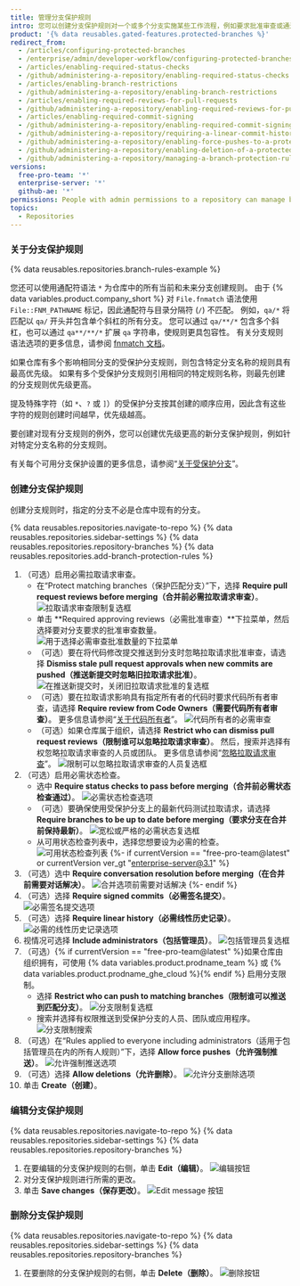 ```yaml
---
title: 管理分支保护规则
intro: 您可以创建分支保护规则对一个或多个分支实施某些工作流程，例如要求批准审查或通过状态检查才能将拉取请求合并到受保护分支。
product: '{% data reusables.gated-features.protected-branches %}'
redirect_from:
  - /articles/configuring-protected-branches
  - /enterprise/admin/developer-workflow/configuring-protected-branches-and-required-status-checks
  - /articles/enabling-required-status-checks
  - /github/administering-a-repository/enabling-required-status-checks
  - /articles/enabling-branch-restrictions
  - /github/administering-a-repository/enabling-branch-restrictions
  - /articles/enabling-required-reviews-for-pull-requests
  - /github/administering-a-repository/enabling-required-reviews-for-pull-requests
  - /articles/enabling-required-commit-signing
  - /github/administering-a-repository/enabling-required-commit-signing
  - /github/administering-a-repository/requiring-a-linear-commit-history
  - /github/administering-a-repository/enabling-force-pushes-to-a-protected-branch
  - /github/administering-a-repository/enabling-deletion-of-a-protected-branch
  - /github/administering-a-repository/managing-a-branch-protection-rule
versions:
  free-pro-team: '*'
  enterprise-server: '*'
  github-ae: '*'
permissions: People with admin permissions to a repository can manage branch protection rules.
topics:
  - Repositories
---
```


### 关于分支保护规则

{% data reusables.repositories.branch-rules-example %}

您还可以使用通配符语法 `*` 为仓库中的所有当前和未来分支创建规则。 由于 {% data variables.product.company_short %} 对 `File.fnmatch` 语法使用 `File::FNM_PATHNAME` 标记，因此通配符与目录分隔符 (`/`) 不匹配。 例如，`qa/*` 将匹配以 `qa/` 开头并包含单个斜杠的所有分支。 您可以通过 `qa/**/*` 包含多个斜杠，也可以通过 `qa**/**/*` 扩展 `qa` 字符串，使规则更具包容性。 有关分支规则语法选项的更多信息，请参阅 [fnmatch 文档](https://ruby-doc.org/core-2.5.1/File.html#method-c-fnmatch)。

如果仓库有多个影响相同分支的受保护分支规则，则包含特定分支名称的规则具有最高优先级。 如果有多个受保护分支规则引用相同的特定规则名称，则最先创建的分支规则优先级更高。

提及特殊字符（如 `*`、`?` 或 `]`）的受保护分支按其创建的顺序应用，因此含有这些字符的规则创建时间越早，优先级越高。

要创建对现有分支规则的例外，您可以创建优先级更高的新分支保护规则，例如针对特定分支名称的分支规则。

有关每个可用分支保护设置的更多信息，请参阅“[关于受保护分支](/github/administering-a-repository/about-protected-branches)”。

### 创建分支保护规则

创建分支规则时，指定的分支不必是仓库中现有的分支。

{% data reusables.repositories.navigate-to-repo %}
{% data reusables.repositories.sidebar-settings %}
{% data reusables.repositories.repository-branches %}
{% data reusables.repositories.add-branch-protection-rules %}
1. （可选）启用必需拉取请求审查。
   - 在“Protect matching branches（保护匹配分支）”下，选择 **Require pull request reviews before merging（合并前必需拉取请求审查）**。 ![拉取请求审查限制复选框](/assets/images/help/repository/PR-reviews-required.png)
   - 单击 **Required approving reviews（必需批准审查）**下拉菜单，然后选择要对分支要求的批准审查数量。 ![用于选择必需审查批准数量的下拉菜单](/assets/images/help/repository/number-of-required-review-approvals.png)
   - （可选）要在将代码修改提交推送到分支时忽略拉取请求批准审查，请选择 **Dismiss stale pull request approvals when new commits are pushed（推送新提交时忽略旧拉取请求批准）**。 ![在推送新提交时，关闭旧拉取请求批准的复选框](/assets/images/help/repository/PR-reviews-required-dismiss-stale.png)
   - （可选）要在拉取请求影响具有指定所有者的代码时要求代码所有者审查，请选择 **Require review from Code Owners（需要代码所有者审查）**。 更多信息请参阅“[关于代码所有者](/github/creating-cloning-and-archiving-repositories/about-code-owners)”。 ![代码所有者的必需审查](/assets/images/help/repository/PR-review-required-code-owner.png)
   - （可选）如果仓库属于组织，请选择 **Restrict who can dismiss pull request reviews（限制谁可以忽略拉取请求审查）**。 然后，搜索并选择有权忽略拉取请求审查的人员或团队。 更多信息请参阅“[忽略拉取请求审查](/github/collaborating-with-issues-and-pull-requests/dismissing-a-pull-request-review)”。 ![限制可以忽略拉取请求审查的人员复选框](/assets/images/help/repository/PR-review-required-dismissals.png)
1. （可选）启用必需状态检查。
   - 选中 **Require status checks to pass before merging（合并前必需状态检查通过）**。 ![必需状态检查选项](/assets/images/help/repository/required-status-checks.png)
   - （可选）要确保使用受保护分支上的最新代码测试拉取请求，请选择 **Require branches to be up to date before merging（要求分支在合并前保持最新）**。 ![宽松或严格的必需状态复选框](/assets/images/help/repository/protecting-branch-loose-status.png)
   - 从可用状态检查列表中，选择您想要设为必需的检查。 ![可用状态检查列表](/assets/images/help/repository/required-statuses-list.png)
{%- if currentVersion == "free-pro-team@latest" or currentVersion ver_gt "enterprise-server@3.1" %}
1. （可选）选中 **Require conversation resolution before merging（在合并前需要对话解决）**。 ![合并选项前需要对话解决](/assets/images/help/repository/require-conversation-resolution.png)
{%- endif %}
1. （可选）选择 **Require signed commits（必需签名提交）**。 ![必需签名提交选项](/assets/images/help/repository/require-signed-commits.png)
1. （可选）选择 **Require linear history（必需线性历史记录）**。 ![必需的线性历史记录选项](/assets/images/help/repository/required-linear-history.png)
1. 视情况可选择 **Include administrators（包括管理员）**。 ![包括管理员复选框](/assets/images/help/repository/include-admins-protected-branches.png)
1. （可选）{% if currentVersion == "free-pro-team@latest" %}如果仓库由组织拥有，可使用 {% data variables.product.prodname_team %} 或 {% data variables.product.prodname_ghe_cloud %}{% endif %} 启用分支限制。
   - 选择 **Restrict who can push to matching branches（限制谁可以推送到匹配分支）**。 ![分支限制复选框](/assets/images/help/repository/restrict-branch.png)
   - 搜索并选择有权限推送到受保护分支的人员、团队或应用程序。 ![分支限制搜索](/assets/images/help/repository/restrict-branch-search.png)
1. （可选）在“Rules applied to everyone including administrators（适用于包括管理员在内的所有人规则）”下，选择 **Allow force pushes（允许强制推送）**。 ![允许强制推送选项](/assets/images/help/repository/allow-force-pushes.png)
1. （可选）选择 **Allow deletions（允许删除）**。 ![允许分支删除选项](/assets/images/help/repository/allow-branch-deletions.png)
1. 单击 **Create（创建）**。

### 编辑分支保护规则

{% data reusables.repositories.navigate-to-repo %}
{% data reusables.repositories.sidebar-settings %}
{% data reusables.repositories.repository-branches %}
1. 在要编辑的分支保护规则的右侧，单击 **Edit（编辑）**。 ![编辑按钮](/assets/images/help/repository/edit-branch-protection-rule.png)
1. 对分支保护规则进行所需的更改。
1. 单击 **Save changes（保存更改）**。 ![Edit message 按钮](/assets/images/help/repository/save-branch-protection-rule.png)

### 删除分支保护规则

{% data reusables.repositories.navigate-to-repo %}
{% data reusables.repositories.sidebar-settings %}
{% data reusables.repositories.repository-branches %}
1. 在要删除的分支保护规则的右侧，单击 **Delete（删除）**。 ![删除按钮](/assets/images/help/repository/delete-branch-protection-rule.png)
